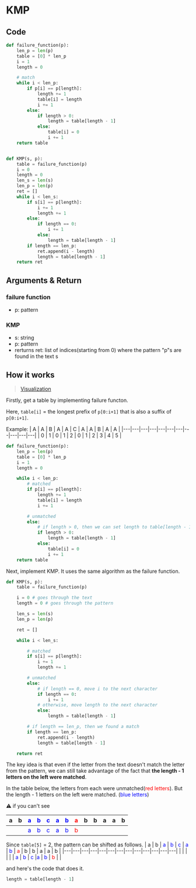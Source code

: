 # KMP

## Code

```python
def failure_function(p):
    len_p = len(p)
    table = [0] * len_p
    i = 1
    length = 0

    # match
    while i < len_p:
        if p[i] == p[length]:
            length += 1
            table[i] = length
            i += 1
        else:
            if length > 0:
                length = table[length - 1]
            else:
                table[i] = 0
                i += 1
    return table


def KMP(s, p):
    table = failure_function(p)
    i = 0
    length = 0
    len_s = len(s)
    len_p = len(p)
    ret = []
    while i < len_s:
        if s[i] == p[length]:
            i += 1
            length += 1
        else:
            if length == 0:
                i += 1
            else:
                length = table[length - 1]
        if length == len_p:
            ret.append(i - length)
            length = table[length - 1]
    return ret
```

## Arguments & Return

### failure function

- p: pattern

### KMP

- s: string
- p: pattern
- rerturns ret: list of indices(starting from 0) where the pattern "p"s are found in the text s

## How it works
> [Visualization](https://cmps-people.ok.ubc.ca/ylucet/DS/KnuthMorrisPratt.html)

Firstly, get a table by implementing failure functon.

Here, `table[i]` = the longest prefix of `p[0:i+1]` that is also a suffix of `p[0:i+1]`. 

Example:
| A | A | B | A | A | C | A | A | B | A | A |
|---|---|---|---|---|---|---|---|---|---|---|
| 0 | 1 | 0 | 1 | 2 | 0 | 1 | 2 | 3 | 4 | 5 |

```python
def failure_function(p):
    len_p = len(p)
    table = [0] * len_p
    i = 1
    length = 0

    while i < len_p:
        # matched
        if p[i] == p[length]:
            length += 1
            table[i] = length
            i += 1

        # unmatched
        else:
            # if length > 0, then we can set length to table[length - 1] since the longest prefix of p[0:length] is also a suffix of p[0:length]
            if length > 0:
                length = table[length - 1]
            else:
                table[i] = 0
                i += 1
    return table
```

Next, implement KMP. It uses the same algorithm as the failure function.

```python
def KMP(s, p):
    table = failure_function(p)

    i = 0 # goes through the text
    length = 0 # goes through the pattern

    len_s = len(s)
    len_p = len(p)

    ret = []

    while i < len_s:

        # matched
        if s[i] == p[length]:
            i += 1
            length += 1

        # unmatched
        else:
            # if length == 0, move i to the next character
            if length == 0:
                i += 1
            # otherwise, move length to the next character
            else:
                length = table[length - 1]

        # if length == len_p, then we found a match
        if length == len_p:
            ret.append(i - length)
            length = table[length - 1]

    return ret
```

The key idea is that even if the letter from the text doesn't match the letter from the pattern, we can still take advantage of the fact that **the length - 1 letters on the left were matched**.

In the table below, the letters from each were unmatched(<span style="color:red">red letters</span>). But the length - 1 letters on the left were matched. (<span style="color:blue">blue letters</span>) 

:warning: if you can't see 

| a | b | <span style="color:blue">a</span> | <span style="color:blue">b</span> | <span style="color:blue">c</span> | <span style="color:blue">a</span> | <span style="color:blue">b</span> | <span style="color:red">a</span> | b | b | a | a | b |
|---|---|---|---|---|---|---|---|---|---|---|---|---|
|   |   | <span style="color:blue">a</span> | <span style="color:blue">b</span> | <span style="color:blue">c</span> |<span style="color:blue">a</span> | <span style="color:blue">b</span> | <span style="color:red">b</span> |   |

Since `table[5]` = 2, the pattern can be shifted as follows.
| a | b | <span style="color:blue">a</span> | <span style="color:blue">b</span> | <span style="color:blue">c</span> | <span style="color:blue">a</span> | <span style="color:blue">b</span> | <span style="color:red">a</span> | b | b | a | a | b |
|---|---|---|---|---|---|---|---|---|---|---|---|---|
|   |   |   |   |   | <span style="color:blue">a</span> | <span style="color:blue">b</span> | <span style="color:blue">c</span> |<span style="color:blue">a</span> | <span style="color:blue">b</span> | <span style="color:red">b</span> |   |

and here's the code that does it.

```python
length = table[length - 1]
```